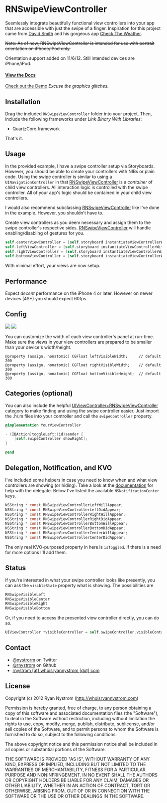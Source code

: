 RNSwipeViewController
=======

Seemlessly integrate beautifully functional view controllers into your app that are accessible with just the swipe of a finger. Inspiration for this project came from [David Smith](http://david-smith.org) and his gorgeous app [Check The Weather](http://checktheweather.co). 

~~Note: As of now, RNSwipeViewController is intended for use with portrait orientation on iPhone/iPod only.~~

Orientation support added on 11/6/12. Still intended devices are iPhone/iPod.

#### [View the Docs](http://rnystrom.github.com/RNSwipeViewController/index.html) ####

[Check out the Demo](http://www.youtube.com/watch?v=5Un5OesiJW8&feature=youtu.be) *Excuse the graphics glitches.*

## Installation ##

Drag the included <code>RNSwipeViewController</code> folder into your project. Then, include the following frameworks under *Link Binary With Libraries*:

* QuartzCore.framework

That's it.

## Usage ##

In the provided example, I have a swipe controller setup via Storyboards. However, you should be able to create your controllers with NIBs or plain code. Using the swipe controller is similar to using a <code>UINavigationController</code> in that [RNSwipeViewController](http://rnystrom.github.com/RNSwipeViewController/Classes/RNSwipeViewController.html) is a *container* of child view controllers. All interaction logic is controlled with the swipe controller. All of your app's logic should be contained in your child view controllers.

I would also recommend subclassing [RNSwipeViewController](http://rnystrom.github.com/RNSwipeViewController/Classes/RNSwipeViewController.html) like I've done in the example. However, you shouldn't have to.

Create view controllers as you deem necessary and assign them to the swipe controller's respective sides. [RNSwipeViewController](http://rnystrom.github.com/RNSwipeViewController/Classes/RNSwipeViewController.html) will handle enabling/disabling of gestures for you.

``` objective-c
self.centerViewController = [self.storyboard instantiateViewControllerWithIdentifier:@"centerViewController"];
self.leftViewController = [self.storyboard instantiateViewControllerWithIdentifier:@"leftViewController"];
self.rightViewController = [self.storyboard instantiateViewControllerWithIdentifier:@"rightViewController"];
self.bottomViewController = [self.storyboard instantiateViewControllerWithIdentifier:@"bottomViewController"];
```

With minimal effort, your views are now setup.

## Performance ##

Expect *decent* performance on the iPhone 4 or later. However on newer devices (4S+) you should expect 60fps.

## Config ##

<img src="https://github.com/rnystrom/RNSwipeViewController/blob/master/images/dimensions.jpg?raw=true" />

<img src="https://github.com/rnystrom/RNSwipeViewController/blob/master/images/landscape.jpg?raw=true" />

You can customize the width of each view controller's panel at run-time. Make sure the views in your view controllers are prepared to be smaller than your device's width/height.

``` obejctive-c
@property (assign, nonatomic) CGFloat leftVisibleWidth;     // default 200
@property (assign, nonatomic) CGFloat rightVisibleWidth;    // default 200
@property (assign, nonatomic) CGFloat bottomVisibleHeight;  // default 300
```

## Categories (optional) ##

You can also include the helpful [UIViewController+RNSwipeViewController](http://rnystrom.github.com/RNSwipeViewController/Categories/UIViewController+RNSwipeViewController.html) category to make finding and using the swipe controller easier. Just import the .h/.m files into your controller and call the <code>swipeController</code> property.

``` objective-c
@implementation YourViewController

- (IBAction)toggleLeft:(id)sender {
    [self.swipeController showRight];
}

@end
```

## Delegation, Notification, and KVO ##

I've included some helpers in case you need to know when and what view controllers are showing (or hiding). Take a look at the [documentation](http://rnystrom.github.com/RNSwipeViewController/index.html) for help with the delegate. Below I've listed the available <code>NSNotificationCenter</code> keys.

``` objective-c
NSString * const RNSwipeViewControllerLeftWillAppear;
NSString * const RNSwipeViewControllerLeftDidAppear;
NSString * const RNSwipeViewControllerRightWillAppear;
NSString * const RNSwipeViewControllerRightDidAppear;
NSString * const RNSwipeViewControllerBottomWillAppear;
NSString * const RNSwipeViewControllerBottomDidAppear;
NSString * const RNSwipeViewControllerCenterWillAppear;
NSString * const RNSwipeViewControllerCenterDidAppear;
```

The only real KVO-purposed property in here is <code>isToggled</code>. If there is a need for more options I'll add them.

## Status ##

If you're interested in what your swipe controller looks like presently, you can ask the <code>visibleState</code> property what is showing. The possibilities are

``` objective-c
RNSwipeVisibleLeft
RNSwipeVisibleCenter
RNSwipeVisibleRight
RNSwipeVisibleBottom
```

Or, if you need to access the presented view controller directly, you can do so.

``` objective-c
UIViewController *visibleController = self.swipeController.visibleController;
```

## Contact ##

* [@nystrorm](https://twitter.com/nystrorm) on Twitter
* [@rnystrom](https://github.com/rnystrom) on Github
* <a href="mailTo:rnystrom@whoisryannystrom.com">rnystrom [at] whoisryannystrom [dot] com</a>

## License ##

Copyright (c) 2012 Ryan Nystrom (http://whoisryannystrom.com)

Permission is hereby granted, free of charge, to any person obtaining a copy
of this software and associated documentation files (the "Software"), to deal
in the Software without restriction, including without limitation the rights
to use, copy, modify, merge, publish, distribute, sublicense, and/or sell
copies of the Software, and to permit persons to whom the Software is
furnished to do so, subject to the following conditions:

The above copyright notice and this permission notice shall be included in
all copies or substantial portions of the Software.

THE SOFTWARE IS PROVIDED "AS IS", WITHOUT WARRANTY OF ANY KIND, EXPRESS OR
IMPLIED, INCLUDING BUT NOT LIMITED TO THE WARRANTIES OF MERCHANTABILITY,
FITNESS FOR A PARTICULAR PURPOSE AND NONINFRINGEMENT. IN NO EVENT SHALL THE
AUTHORS OR COPYRIGHT HOLDERS BE LIABLE FOR ANY CLAIM, DAMAGES OR OTHER
LIABILITY, WHETHER IN AN ACTION OF CONTRACT, TORT OR OTHERWISE, ARISING FROM,
OUT OF OR IN CONNECTION WITH THE SOFTWARE OR THE USE OR OTHER DEALINGS IN
THE SOFTWARE.